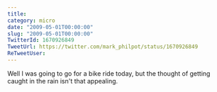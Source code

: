 ```yaml
---
title: 
category: micro
date: "2009-05-01T00:00:00"
slug: "2009-05-01T00:00:00"
TwitterId: 1670926849
TweetUrl: https://twitter.com/mark_philpot/status/1670926849
ReTweetUser: 
---
```


Well I was going to go for a bike ride today, but the thought of getting caught in the rain isn't that appealing.